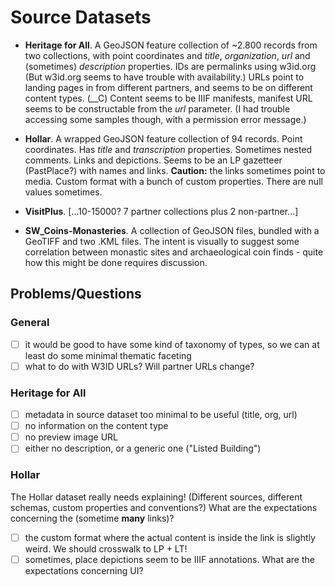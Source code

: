 # Source Datasets

- __Heritage for All__. A GeoJSON feature collection of ~2.800 records from two collections, with point coordinates 
  and _title_, _organization_, _url_ and (sometimes) _description_ properties. IDs are permalinks using w3id.org (But 
  w3id.org seems to have trouble with availability.) URLs point to landing pages in from different partners, and seems 
  to be on different content types. (__C) Content seems to be IIIF manifests, manifest URL seems to be constructable 
  from the _url_ parameter. (I had trouble accessing some samples though, with a permission error message.)

- __Hollar__. A wrapped GeoJSON feature collection of 94 records. Point coordinates. Has _title_ and _transcription_ properties.
  Sometimes nested comments. Links and depictions. Seems to be an LP gazetteer (PastPlace?) with names and links. __Caution:__ 
  the links sometimes point to media. Custom format with a bunch of custom properties. There are null values sometimes.

- __VisitPlus__. [...10-15000? 7 partner collections plus 2 non-partner...]

- __SW_Coins-Monasteries__. A collection of GeoJSON files, bundled with a GeoTIFF and two .KML files. The intent is visually to suggest some correlation between monastic sites and archaeological coin finds - quite how this might be done requires discussion.

## Problems/Questions

### General
- [ ] it would be good to have some kind of taxonomy of types, so we can at least do some minimal thematic faceting
- [ ] what to do with W3ID URLs? Will partner URLs change?

### Heritage for All
- [ ] metadata in source dataset too minimal to be useful (title, org, url) 
- [ ] no information on the content type
- [ ] no preview image URL
- [ ] either no description, or a generic one ("Listed Building")

### Hollar
The Hollar dataset really needs explaining! (Different sources, different schemas, custom properties and conventions?)
What are the expectations concerning the (sometime __many__ links)?

- [ ] the custom format where the actual content is inside the link is slightly weird. We should crosswalk to LP + LT!
- [ ] sometimes, place depictions seem to be IIIF annotations. What are the expectations concerning UI?
